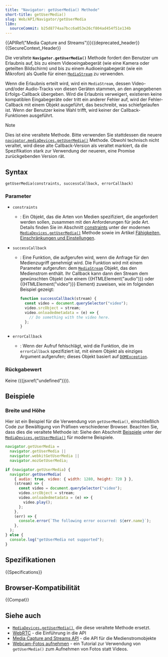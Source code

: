 ```yaml
---
title: "Navigator: getUserMedia() Methode"
short-title: getUserMedia()
slug: Web/API/Navigator/getUserMedia
l10n:
  sourceCommit: b25d8774aa7bcc6a053e26cf804ad454f51e134b
---
```


{{APIRef("Media Capture and Streams")}}{{deprecated_header}}{{SecureContext_Header}}

Die veraltete **`Navigator.getUserMedia()`** Methode fordert den Benutzer um Erlaubnis auf, bis zu einem Videoeingabegerät (wie eine Kamera oder geteilten Bildschirm) und bis zu einem Audioeingabegerät (wie ein Mikrofon) als Quelle für einen [`MediaStream`](/de/docs/Web/API/MediaStream) zu verwenden.

Wenn die Erlaubnis erteilt wird, wird ein `MediaStream`, dessen Video- und/oder Audio-Tracks von diesen Geräten stammen, an den angegebenen Erfolgs-Callback übergeben. Wird die Erlaubnis verweigert, existieren keine kompatiblen Eingabegeräte oder tritt ein anderer Fehler auf, wird der Fehler-Callback mit einem Objekt ausgeführt, das beschreibt, was schiefgelaufen ist. Wenn der Benutzer keine Wahl trifft, wird keiner der Callback-Funktionen ausgeführt.

> [!NOTE]
> Dies ist eine veraltete Methode.
> Bitte verwenden Sie stattdessen die neuere [`navigator.mediaDevices.getUserMedia()`](/de/docs/Web/API/MediaDevices/getUserMedia) Methode.
> Obwohl technisch nicht veraltet, wird diese alte Callback-Version als veraltet markiert, da die Spezifikation stark zur Verwendung der neueren, eine Promise zurückgebenden Version rät.

## Syntax

```js-nolint
getUserMedia(constraints, successCallback, errorCallback)
```

### Parameter

- `constraints`
  - : Ein Objekt, das die Arten von Medien spezifiziert, die angefordert werden sollen, zusammen mit den Anforderungen für jede Art. Details finden Sie im Abschnitt [constraints](/de/docs/Web/API/MediaDevices/getUserMedia#parameters) unter der modernen [`MediaDevices.getUserMedia()`](/de/docs/Web/API/MediaDevices/getUserMedia) Methode sowie im Artikel [Fähigkeiten, Einschränkungen und Einstellungen](/de/docs/Web/API/Media_Capture_and_Streams_API/Constraints).
- `successCallback`

  - : Eine Funktion, die aufgerufen wird, wenn die Anfrage für den Medienzugriff genehmigt wird. Die Funktion wird mit einem Parameter aufgerufen: dem [`MediaStream`](/de/docs/Web/API/MediaStream) Objekt, das den Medienstrom enthält. Ihr Callback kann dann den Stream dem gewünschten Objekt (wie einem {{HTMLElement("audio")}} oder {{HTMLElement("video")}} Element) zuweisen, wie im folgenden Beispiel gezeigt:

    ```js
    function successCallback(stream) {
      const video = document.querySelector("video");
      video.srcObject = stream;
      video.onloadedmetadata = (e) => {
        // Do something with the video here.
      };
    }
    ```

- `errorCallback`
  - : Wenn der Aufruf fehlschlägt, wird die Funktion, die im `errorCallback` spezifiziert ist, mit einem Objekt als einziges Argument aufgerufen; dieses Objekt basiert auf [`DOMException`](/de/docs/Web/API/DOMException).

### Rückgabewert

Keine ({{jsxref("undefined")}}).

## Beispiele

### Breite und Höhe

Hier ist ein Beispiel für die Verwendung von `getUserMedia()`, einschließlich Code zur Bewältigung von Präfixen verschiedener Browser. Beachten Sie, dass dies die veraltete Methode ist: Siehe den Abschnitt [Beispiele](/de/docs/Web/API/MediaDevices/getUserMedia#frame_rate) unter der [`MediaDevices.getUserMedia()`](/de/docs/Web/API/MediaDevices/getUserMedia) für moderne Beispiele.

```js
navigator.getUserMedia =
  navigator.getUserMedia ||
  navigator.webkitGetUserMedia ||
  navigator.mozGetUserMedia;

if (navigator.getUserMedia) {
  navigator.getUserMedia(
    { audio: true, video: { width: 1280, height: 720 } },
    (stream) => {
      const video = document.querySelector("video");
      video.srcObject = stream;
      video.onloadedmetadata = (e) => {
        video.play();
      };
    },
    (err) => {
      console.error(`The following error occurred: ${err.name}`);
    },
  );
} else {
  console.log("getUserMedia not supported");
}
```

## Spezifikationen

{{Specifications}}

## Browser-Kompatibilität

{{Compat}}

## Siehe auch

- [`MediaDevices.getUserMedia()`](/de/docs/Web/API/MediaDevices/getUserMedia), die diese veraltete Methode ersetzt.
- [WebRTC](/de/docs/Web/API/WebRTC_API) - die Einführung in die API
- [Media Capture and Streams API](/de/docs/Web/API/Media_Capture_and_Streams_API) - die API für die Medienstromobjekte
- [Webcam-Fotos aufnehmen](/de/docs/Web/API/Media_Capture_and_Streams_API/Taking_still_photos) - ein Tutorial zur Verwendung von `getUserMedia()` zum Aufnehmen von Fotos statt Videos.
